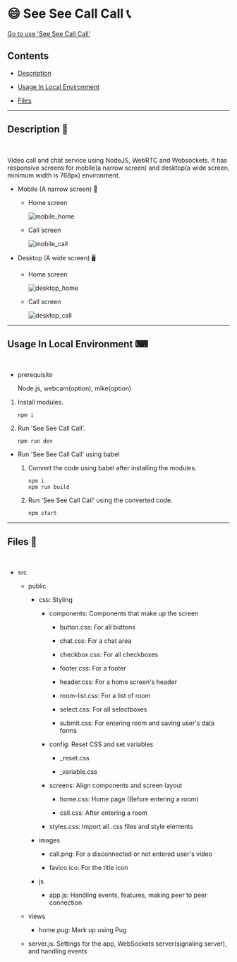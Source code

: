 # 😄 See See Call Call 📞

<a href="https://seeseecallcall.herokuapp.com/" target="_blank">Go to use 'See See Call Call'</a>

## Contents

- [Description](#description-)

- [Usage In Local Environment](#usage-in-local-environment-)

- [Files](#files-)

---

## Description 📝

<br>

Video call and chat service using NodeJS, WebRTC and Websockets. It has responsive screens for mobile(a narrow screen) and desktop(a wide screen, minimum width is 768px) environment.

- Mobile (A narrow screen) 📱

  - Home screen

    ![mobile_home](https://user-images.githubusercontent.com/95136896/163564606-2086538a-8ba3-4784-ae82-ae539bcfd6e4.png)

  - Call screen

    ![mobile_call](https://user-images.githubusercontent.com/95136896/163564646-853f0b42-7c51-4abc-a775-5621e73603e1.png)

- Desktop (A wide screen) 🖥

  - Home screen

    ![desktop_home](https://user-images.githubusercontent.com/95136896/163564655-5bfe6c30-9d0a-4061-be95-e64a9228d095.png)

  - Call screen

    ![desktop_call](https://user-images.githubusercontent.com/95136896/163564659-46aa7ab1-38c1-4bee-a28c-4e5a52ab0ba9.png)

---

## Usage In Local Environment ⌨

<br>

- prerequisite

  Node.js, webcam(option), mike(option)

1. Install modules.

   ```
   npm i
   ```

2. Run 'See See Call Call'.

   ```
   npm run dev
   ```

- Run 'See See Call Call' using babel

  1. Convert the code using babel after installing the modules.

     ```
     npm i
     npm run build
     ```

  2. Run 'See See Call Call' using the converted code.

     ```
     npm start
     ```

---

## Files 📁

<br>

- src

  - public

    - css: Styling

      - components: Components that make up the screen

        - button.css: For all buttons

        - chat.css: For a chat area

        - checkbox.css: For all checkboxes

        - footer.css: For a footer

        - header.css: For a home screen's header

        - room-list.css: For a list of room

        - select.css: For all selectboxes

        - submit.css: For entering room and saving user's data forms

      - config: Reset CSS and set variables

        - \_reset.css

        - \_variable.css

      - screens: Align components and screen layout

        - home.css: Home page (Before entering a room)

        - call.css: After entering a room

      - styles.css: Import all .css files and style elements

    - images

      - call.png: For a disconnected or not entered user's video

      - favico.ico: For the title icon

    - js

      - app.js: Handling events, features, making peer to peer connection

  - views

    - home.pug: Mark up using Pug

  - server.js: Settings for the app, WebSockets server(signaling server), and handling events
